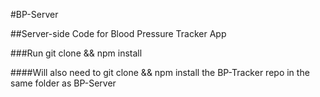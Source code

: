 #BP-Server

##Server-side Code for Blood Pressure Tracker App

###Run git clone && npm install

####Will also need to git clone && npm install the BP-Tracker repo in the same folder as BP-Server
